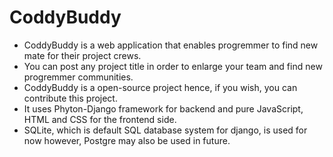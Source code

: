 # CoddyBuddy

- CoddyBuddy is a web application that enables progremmer to find new mate for their project crews.
- You can post any project title in order to enlarge your team and find new progremmer communities.
- CoddyBuddy is a open-source project hence, if you wish, you can contribute this project.
- It uses Phyton-Django framework for backend and pure JavaScript, HTML and CSS for the frontend side.
- SQLite, which is default SQL database system for django, is used for now however, Postgre may also be used in future.

